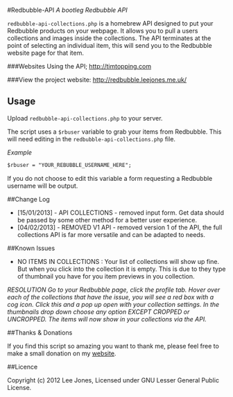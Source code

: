 #Redbubble-API
*A bootleg Redbubble API*

`redbubble-api-collections.php` is a homebrew API designed to put your Redbubble products on your webpage. It allows you to pull a users collections and images inside the collections. The API terminates at the point of selecting an individual item, this will send you to the Redbubble website page for that item.

###Websites Using the API;
http://timtopping.com

###View the project website:
http://redbubble.leejones.me.uk/

## Usage
Upload `redbubble-api-collections.php` to your server.

The script uses a `$rbuser` variable to grab your items from Redbubble. This will need editing in the `redbubble-api-collections.php` file.

*Example*
```html
$rbuser = "YOUR_REBUBBLE_USERNAME_HERE";
```

If you do not choose to edit this variable a form requesting a Redbubble username will be output.


##Change Log


- [15/01/2013] - API COLLECTIONS - removed input form. Get data should be passed by some other method for a better user experience.
- [04/02/2013] - REMOVED V1 API - removed version 1 of the API, the full collections API is far more versatile and can be adapted to needs.




##Known Issues

- NO ITEMS IN COLLECTIONS : Your list of collections will show up fine. But when you click into the collection it is empty. This is due to they 
type of thumbnail you have for you item previews in you collection.

*RESOLUTION
Go to your Redbubble page, click the profile tab. Hover over each of the collections that have the issue, you will 
see a red box with a cog icon. Click this and a pop up open with your collection settings. In the thumbnails drop down 
choose any option EXCEPT CROPPED or UNCROPPED. The items will now show in your collections via the API.*



##Thanks & Donations

If you find this script so amazing you want to thank me, please feel free to make a small donation on my <a href="http://leejones.me.uk" target="_blank">website</a>.



##Licence

Copyright (c) 2012 Lee Jones, Licensed under GNU Lesser General Public License.
